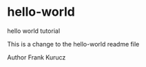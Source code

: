 # hello-world
hello world tutorial

This is a change to the hello-world readme file

Author Frank Kurucz
